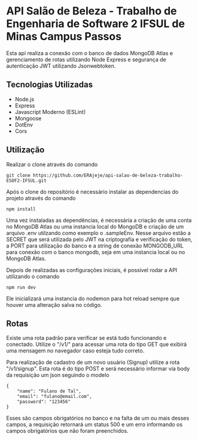 # API Salão de Beleza - Trabalho de Engenharia de Software 2 IFSUL de Minas Campus Passos

Esta api realiza a conexão com o banco de dados MongoDB Atlas e gerenciamento de rotas utilizando Node Express e segurança de autenticação JWT utilizando Jsonwebtoken.

## Tecnologias Utilizadas

- Node.js
- Express
- Javascript Moderno (ESLint)
- Mongoose
- DotEnv
- Cors

## Utilização

Realizar o clone através do comando
```
git clone https://github.com/ERAjeje/api-salao-de-beleza-trabalho-ESOF2-IFSUL.git
```
Após o clone do repositório é necessário instalar as dependencias do projeto através do comando
```
npm install
```
Uma vez instaladas as dependências, é necessária a criação de uma conta no MongoDB Atlas ou uma instancia local do MongoDB e criação de um arquivo .env utilzando como exemplo o .sampleEnv. Nesse arquivo estão a SECRET que será utilizada pelo JWT na criptografia e verificação do token, a PORT para utilização do banco e a string de conexão MONGODB_URL para conexão com o banco mongodb, seja em uma instancia local ou no MongoDB Atlas.

Depois de realizadas as configurações iniciais, é possivel rodar a API utilizando o comando
```
npm run dev
```
Ele inicializará uma instancia do nodemon para hot reload sempre que houver uma alteração salva no código.

## Rotas

Existe uma rota padrão para verificar se está tudo funcionando e conectado. Utilize o "/v1/" para acessar uma rota do tipo GET que exibirá uma mensagem no navegador caso esteja tudo correto.

Para realização de cadastro de um novo usuário (Signup) utilize a rota "/v1/signup". Esta rota é do tipo POST e será necessário informar via body da requisição um json seguindo o modelo
```
{
    "name": "Fulano de Tal",
    "email": "fulano@email.com",
    "password": "123456"
}
```
Esses são campos obrigatórios no banco e na falta de um ou mais desses campos, a requisição retornará um status 500 e um erro informando os campos obrigatórios que não foram preenchidos.